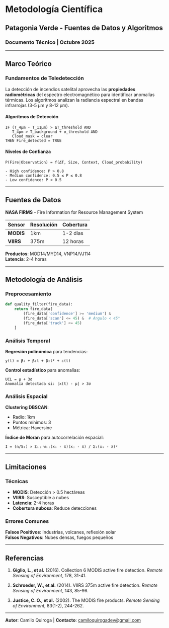 # Metodología Científica

## Patagonia Verde - Fuentes de Datos y Algoritmos

### Documento Técnico | Octubre 2025

---

## Marco Teórico

### Fundamentos de Teledetección
La detección de incendios satelital aprovecha las **propiedades radiométricas** del espectro electromagnético para identificar anomalías térmicas. Los algoritmos analizan la radiancia espectral en bandas infrarrojas (3-5 μm y 8-12 μm).

#### Algoritmos de Detección
```
IF (T_4μm - T_11μm) > ΔT_threshold AND
   T_4μm > T_background + σ_threshold AND
   Cloud_mask = clear
THEN Fire_detected = TRUE
```

#### Niveles de Confianza
```
P(Fire|Observation) = f(ΔT, Size, Context, Cloud_probability)

- High confidence: P > 0.8
- Medium confidence: 0.5 ≤ P ≤ 0.8  
- Low confidence: P < 0.5
```

---

## Fuentes de Datos

**NASA FIRMS** - Fire Information for Resource Management System

| Sensor | Resolución | Cobertura |
|--------|------------|-----------|
| **MODIS** | 1km | 1-2 días |
| **VIIRS** | 375m | 12 horas |

**Productos**: MOD14/MYD14, VNP14/VJ114  
**Latencia**: 2-4 horas

---

## Metodología de Análisis

### Preprocesamiento
```python
def quality_filter(fire_data):
    return fire_data[
        (fire_data['confidence'] >= 'medium') &
        (fire_data['scan'] <= 45) &  # Ángulo < 45°
        (fire_data['track'] <= 45)
    ]
```

### Análisis Temporal
**Regresión polinómica** para tendencias:
```
y(t) = β₀ + β₁t + β₂t² + ε(t)
```

**Control estadístico** para anomalías:
```
UCL = μ + 3σ
Anomalía detectada si: |x(t) - μ| > 3σ
```

### Análisis Espacial
**Clustering DBSCAN**:
- Radio: 1km
- Puntos mínimos: 3
- Métrica: Haversine

**Índice de Moran** para autocorrelación espacial:
```
I = (n/S₀) × Σᵢⱼ wᵢⱼ(xᵢ - x̄)(xⱼ - x̄) / Σᵢ(xᵢ - x̄)²
```

---

## Limitaciones

### Técnicas
- **MODIS**: Detección > 0.5 hectáreas
- **VIIRS**: Susceptible a nubes
- **Latencia**: 2-4 horas
- **Cobertura nubosa**: Reduce detecciones

### Errores Comunes
**Falsos Positivos**: Industrias, volcanes, reflexión solar  
**Falsos Negativos**: Nubes densas, fuegos pequeños

---

## Referencias

1. **Giglio, L., et al.** (2016). Collection 6 MODIS active fire detection. *Remote Sensing of Environment*, 178, 31-41.

2. **Schroeder, W., et al.** (2014). VIIRS 375m active fire detection. *Remote Sensing of Environment*, 143, 85-96.

3. **Justice, C. O., et al.** (2002). The MODIS fire products. *Remote Sensing of Environment*, 83(1-2), 244-262.

---

**Autor**: Camilo Quiroga | **Contacto**: camiloquirogadev@gmail.com